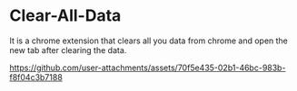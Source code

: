 # Clear-All-Data
It is a chrome extension that clears all you data from chrome and open the new tab after clearing the data.



https://github.com/user-attachments/assets/70f5e435-02b1-46bc-983b-f8f04c3b7188

